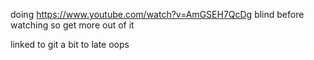 doing https://www.youtube.com/watch?v=AmGSEH7QcDg blind before watching so get more out of it

linked to git a bit to late oops
